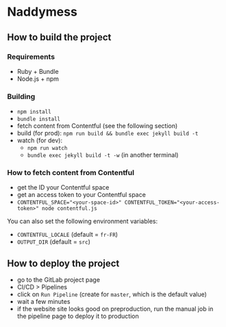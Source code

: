 # Naddymess

## How to build the project

### Requirements

- Ruby + Bundle
- Node.js + npm

### Building

- `npm install`
- `bundle install`
- fetch content from Contentful (see the following section)
- build (for prod): `npm run build && bundle exec jekyll build -t`
- watch (for dev):
  - `npm run watch`
  - `bundle exec jekyll build -t -w` (in another terminal)

### How to fetch content from Contentful

- get the ID your Contentful space
- get an access token to your Contentful space
- `CONTENTFUL_SPACE="<your-space-id>" CONTENTFUL_TOKEN="<your-access-token>" node contentful.js`

You can also set the following environment variables:

- `CONTENTFUL_LOCALE` (default = `fr-FR`)
- `OUTPUT_DIR` (default = `src`)

## How to deploy the project

- go to the GitLab project page
- CI/CD > Pipelines
- click on `Run Pipeline` (create for `master`, which is the default value)
- wait a few minutes
- if the website site looks good on preproduction, run the manual job in the pipeline page to deploy it to production
